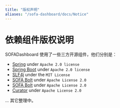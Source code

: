 ```yaml
---
title: "版权声明"
aliases: "/sofa-dashboard/docs/Notice"
---
```


# 依赖组件版权说明

SOFADashboard 使用了一些三方开源组件，他们分别是：

* [Spring](https://github.com/spring-projects/spring-framework) under `Apache 2.0 license`
* [Spring Boot](https://github.com/spring-projects/spring-boot) under `Apache 2.0 license`
* [SLF4j](https://github.com/qos-ch/slf4j) under the `MIT License`
* [SOFA Bolt](https://github.com/sofastack/sofa-bolt) under `Apache License 2.0`
* [SOFA Bolt](https://github.com/sofastack/sofa-bolt) under `Apache License 2.0`
* [Curator](https://github.com/apache/curator/) under `Apache License 2.0`

... 其它整理中。
